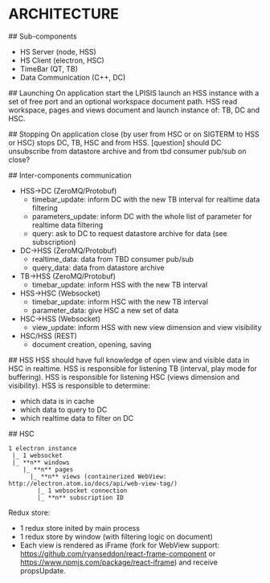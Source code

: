 # ARCHITECTURE

## Sub-components
* HS Server (node, HSS)
* HS Client (electron, HSC)
* TimeBar (QT, TB)
* Data Communication (C++, DC)

## Launching
On application start the LPISIS launch an HSS instance with a set of free port and an optional
workspace document path.
HSS read workspace, pages and views document and launch instance of: TB, DC and HSC.

## Stopping
On application close (by user from HSC or on SIGTERM to HSS or HSC) stops DC, TB, HSC and from HSS.
[question] should DC unsubscribe from datastore archive and from tbd consumer pub/sub on close?

## Inter-components communication
* HSS->DC (ZeroMQ/Protobuf)
  - timebar_update: inform DC with the new TB interval for realtime data filtering
  - parameters_update: inform DC with the whole list of parameter for realtime data filtering
  - query: ask to DC to request datastore archive for data (see subscription)
* DC->HSS (ZeroMQ/Protobuf)
  - realtime_data: data from TBD consumer pub/sub
  - query_data: data from datastore archive
* TB->HSS (ZeroMQ/Protobuf)
  - timebar_update: inform HSS with the new TB interval
* HSS->HSC (Websocket)
  - timebar_update: inform HSC with the new TB interval
  - parameter_data: give HSC a new set of data
* HSC->HSS (Websocket)
  - view_update: inform HSS with new view dimension and view visibility
* HSC/HSS (REST)
  - document creation, opening, saving

## HSS
HSS should have full knowledge of open view and visible data in HSC in realtime.
HSS is responsible for listening TB (interval, play mode for buffering).
HSS is responsible for listening HSC (views dimension and visibility).
HSS is responsible to determine:
- which data is in cache
- which data to query to DC
- which realtime data to filter on DC

## HSC
```
1 electron instance
 |_ 1 websocket
 |_ **n** windows
    |_ **n** pages
      |_ **n** views (containerized WebView: http://electron.atom.io/docs/api/web-view-tag/)
        |_ 1 websocket connection
        |_ **n** subscription ID
```

Redux store:
* 1 redux store inited by main process
* 1 redux store by window (with filtering logic on document)
* Each view is rendered as iFrame (fork for WebView support: 
     https://github.com/ryanseddon/react-frame-component or 
     https://www.npmjs.com/package/react-iframe) and receive propsUpdate.
